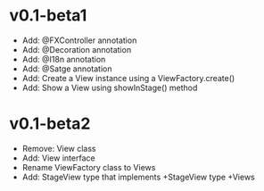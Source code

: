 # v0.1-beta1
- Add: @FXController annotation
- Add: @Decoration annotation
- Add: @I18n annotation
- Add: @Satge annotation
- Add: Create a View instance using a ViewFactory.create()
- Add: Show a View using showInStage() method

# v0.1-beta2
- Remove: View class
- Add: View interface
- Rename ViewFactory class to Views
- Add: StageView type that implements
+StageView type
+Views

